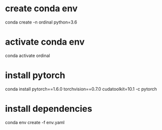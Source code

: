 # create conda env
conda create -n ordinal python=3.6
# activate conda env
conda activate ordinal
# install pytorch
conda install pytorch==1.6.0 torchvision==0.7.0 cudatoolkit=10.1 -c pytorch
# install dependencies
conda env create -f env.yaml
